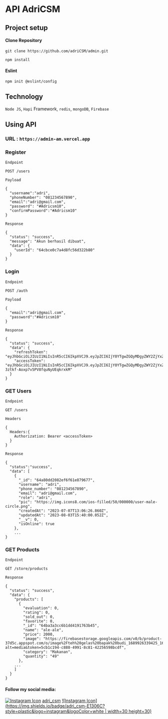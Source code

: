 # API AdriCSM

## Project setup

#### Clone Repository

```
git clone https://github.com/adriCSM/admin.git
```

```
npm install
```

#### Eslint

```
npm init @eslint/config
```

## Technology

`Node JS`, `Hapi` Framework, `redis`, `mongoDB`, `Firebase`

## Using API

### URL : `https://admin-am.vercel.app`

### Register

`Endpoint`

```
POST /users
```

`Payload`

```
{
  "username":"adri",
  "phoneNumber": "081234567890",
  "email":"adri@gmail.com",
  "password": "#Adricsm10",
  "confirmPassword":"#Adricsm10"
}
```

`Response`

```
{
  "status": "success",
  "message": "Akun berhasil dibuat",
  "data": {
    "userId": "64cbce0c7a4d8fc56d322b80"
  }
}
```

### Login

`Endpoint`

```
POST /auth
```

`Payload`

```
{
  "email":"adri@gmail.com",
  "password":"#Adricsm10"
}
```

`Response`

```
{
  "status": "success",
  "data": {
    "refreshToken": "eyJhbGciOiJIUzI1NiIsInR5cCI6IkpXVCJ9.eyJpZCI6IjY0YTgwZGQyMDgyZWY2ZjYxZTg3OTY3NyIsImlhdCI6MTY5MTA3NzIwMH0.hSMil0sWfLbdj6trW8YV6Ldo1otowz4T7zW5vWASD9s",
    "accessToken": "eyJhbGciOiJIUzI1NiIsInR5cCI6IkpXVCJ9.eyJpZCI6IjY0YTgwZGQyMDgyZWY2ZjYxZTg3OTY3NyIsImlhdCI6MTY5MTA3NzIwMH0.Usi6KpLe5_HiN-3ztkf-Aoxp7v5PV8fquNyUEqkrxkM"
  }
}
```

### GET Users

`Endpoint`

```
GET /users
```

`Headers`

```
{
  Headers:{
    Authorization: Bearer <accessToken>
  }
}
```

`Response`

```
{
  "status":"success",
  "data": [
    {
      "_id": "64a80dd2082ef6f61e879677",
      "username": "adri",
      "phone_number": "081234567890",
      "email": "adri@gmail.com",
      "role": "adri",
      "pic": "https://img.icons8.com/ios-filled/50/000000/user-male-circle.png",
      "createdAt": "2023-07-07T13:06:26.860Z",
      "updatedAt": "2023-08-03T15:40:00.052Z",
      "__v": 0,
      "isOnline": true
    },
    ...
}
```

### GET Products

`Endpoint`

```
GET /store/products
```

`Response`

```
{
  "status": "success",
  "data": {
    "products": [
      {
        "evaluation": 0,
        "rating": 0,
        "sold_out": 0,
        "favorite": 0,
        "_id": "64ba3a3cc6b1dd4191763b45",
        "name": "ale-ale",
        "price": 2000,
        "image": "https://firebasestorage.googleapis.com/v0/b/product-37d5c.appspot.com/o/image%2Fteh%20gelas%20bapak%20budi_1689926339425_1689926340571?alt=media&token=5cb1c194-c888-4991-8c81-42256598bcdf",
        "category": "Makanan",
        "quantity": "49"
      },
    ...
    ]
  }
}
```

#### Follow my social media:

[![Instagram Icon](https://img.icons8.com/fluency/30/instagram-new.png)](https://instagram.com/adri_csm) [adri_csm](https://instagram.com/adri_csm)
[![Instagram Icon](https://img.shields.io/badge/adri_csm-E1306C?style=plastic&logo=instagram&logoColor=white | width=30 height=30)](https://instagram.com/adri_csm)
